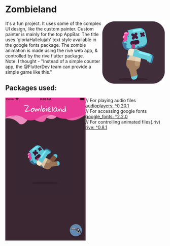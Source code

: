 # Zombieland

<img align="right" src="assets/playstore.png" height="200"></img>
It's a fun project. It uses some of the complex UI design, like the custom painter. Custom painter is mainly for the top AppBar. The title uses 'gloriaHallelujah' text style available in the google fonts package. The zombie animation is made using the rive web app, & controlled by the rive flutter package. <br>
Note: I thought - "Instead of a simple counter app, the @FlutterDev team can provide a simple game like this."

## Packages used:

<img align="left" src="assets/demo.gif" height="450"></img>
// For playing audio files<br>
[audioplayers: ^0.20.1](https://pub.dev/packages/audioplayers)<br>
// For accessing google fonts<br>
[google_fonts: ^2.2.0](https://pub.dev/packages/google_fonts)<br>
// For controlling animated files(.riv)<br>
[rive: ^0.8.1](https://pub.dev/packages/rive)<br>
